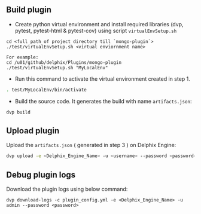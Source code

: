 Build plugin
------------

- Create python virtual environment and install required libraries (dvp, pytest, pytest-html & pytest-cov) using script `virtualEnvSetup.sh`  
    
```shell  
cd <full path of project directory till `mongo-plugin`>  
./test/virtualEnvSetup.sh <virtual enviornment name>  

For example:  
cd /u01/github/delphix/Plugins/mongo-plugin   
./test/virtualEnvSetup.sh "MyLocalEnv"  
```  

- Run this command to activate the virtual environment created in step 1.
```bash
. test/MyLocalEnv/bin/activate
```

- Build the source code. It generates the build with name `artifacts.json`:
```bash
dvp build
```

Upload plugin
----------------
Upload the `artifacts.json` ( generated in step 3 ) on Delphix Engine:
```bash
dvp upload -e <Delphix_Engine_Name> -u <username> --password <password>
```

Debug plugin logs
------------------
Download the plugin logs using below command:

```dvp download-logs -c plugin_config.yml -e <Delphix_Engine_Name> -u admin --password <password>```

